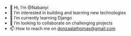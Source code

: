 - 👋 Hi, I’m @Nabanyi
- 👀 I’m interested in building and learning new technologies
- 🌱 I’m currently learning Django
- 💞️ I’m looking to collaborate on challenging projects
- 📫 How to reach me on donzaalathomas@gmail.com

<!---
Nabanyi/Nabanyi is a ✨ special ✨ repository because its `README.md` (this file) appears on your GitHub profile.
You can click the Preview link to take a look at your changes.
--->
